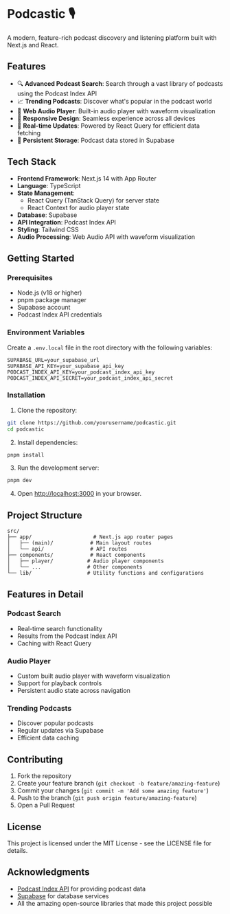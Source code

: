 # Podcastic 🎙️

A modern, feature-rich podcast discovery and listening platform built with Next.js and React.

## Features

- 🔍 **Advanced Podcast Search**: Search through a vast library of podcasts using the Podcast Index API
- 📈 **Trending Podcasts**: Discover what's popular in the podcast world
- 🎵 **Web Audio Player**: Built-in audio player with waveform visualization
- 📱 **Responsive Design**: Seamless experience across all devices
- 🔄 **Real-time Updates**: Powered by React Query for efficient data fetching
- 💾 **Persistent Storage**: Podcast data stored in Supabase

## Tech Stack

- **Frontend Framework**: Next.js 14 with App Router
- **Language**: TypeScript
- **State Management**:
  - React Query (TanStack Query) for server state
  - React Context for audio player state
- **Database**: Supabase
- **API Integration**: Podcast Index API
- **Styling**: Tailwind CSS
- **Audio Processing**: Web Audio API with waveform visualization

## Getting Started

### Prerequisites

- Node.js (v18 or higher)
- pnpm package manager
- Supabase account
- Podcast Index API credentials

### Environment Variables

Create a `.env.local` file in the root directory with the following variables:

```env
SUPABASE_URL=your_supabase_url
SUPABASE_API_KEY=your_supabase_api_key
PODCAST_INDEX_API_KEY=your_podcast_index_api_key
PODCAST_INDEX_API_SECRET=your_podcast_index_api_secret
```

### Installation

1. Clone the repository:

```bash
git clone https://github.com/yourusername/podcastic.git
cd podcastic
```

2. Install dependencies:

```bash
pnpm install
```

3. Run the development server:

```bash
pnpm dev
```

4. Open [http://localhost:3000](http://localhost:3000) in your browser.

## Project Structure

```
src/
├── app/                    # Next.js app router pages
│   ├── (main)/            # Main layout routes
│   └── api/               # API routes
├── components/            # React components
│   ├── player/           # Audio player components
│   └── ...               # Other components
└── lib/                  # Utility functions and configurations
```

## Features in Detail

### Podcast Search

- Real-time search functionality
- Results from the Podcast Index API
- Caching with React Query

### Audio Player

- Custom built audio player with waveform visualization
- Support for playback controls
- Persistent audio state across navigation

### Trending Podcasts

- Discover popular podcasts
- Regular updates via Supabase
- Efficient data caching

## Contributing

1. Fork the repository
2. Create your feature branch (`git checkout -b feature/amazing-feature`)
3. Commit your changes (`git commit -m 'Add some amazing feature'`)
4. Push to the branch (`git push origin feature/amazing-feature`)
5. Open a Pull Request

## License

This project is licensed under the MIT License - see the LICENSE file for details.

## Acknowledgments

- [Podcast Index API](https://podcastindex.org/) for providing podcast data
- [Supabase](https://supabase.com/) for database services
- All the amazing open-source libraries that made this project possible
